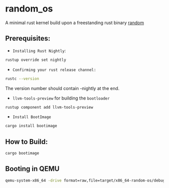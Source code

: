 # random_os

A minimal rust kernel build upon a freestanding rust binary [random](https://github.com/benodiwal/random)

## Prerequisites:

- `Installing Rust Nightly`:
```sh
rustup override set nightly
```

- `Confirming your rust release channel:`  
```sh
rustc --version
```
The version number should contain -nightly at the end.

- `llvm-tools-preview` for building the `bootloader`

```sh
rustup component add llvm-tools-preview
```
- `Install BootImage`

```sh
cargo install bootimage
```


## How to Build:

```sh
cargo bootimage
```

## Booting in QEMU

```sh
qemu-system-x86_64 -drive format=raw,file=target/x86_64-random-os/debug/bootimage-random_os.bin
```

